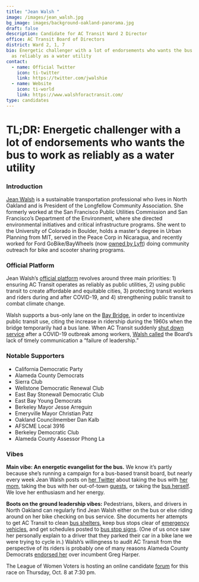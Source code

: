 ```yaml
---
title: "Jean Walsh "
image: /images/jean_walsh.jpg
bg_image: images/background-oakland-panorama.jpg
draft: false
description: Candidate for AC Transit Ward 2 Director
office: AC Transit Board of Directors
district: Ward 2, 1, 7
bio: Energetic challenger with a lot of endorsements who wants the bus to work
  as reliably as a water utility
contact:
  - name: Official Twitter
    icon: ti-twitter
    link: https://twitter.com/jwalshie
  - name: Website
    icon: ti-world
    link: https://www.walshforactransit.com/
type: candidates
---
```

# TL;DR: Energetic challenger with a lot of endorsements who wants the bus to work as reliably as a water utility

### Introduction

[Jean Walsh](https://www.walshforactransit.com/about) is a sustainable transportation professional who lives in North Oakland and is President of the Longfellow Community Association. She formerly worked at the San Francisco Public Utilities Commission and San Francisco’s Department of the Environment, where she directed environmental initiatives and critical infrastructure programs. She went to the University of Colorado in Boulder, holds a master's degree in Urban Planning from MIT, served in the Peace Corp in Nicaragua, and recently worked for Ford GoBike/BayWheels (now [owned by Lyft](https://www.sfchronicle.com/business/article/Lyft-s-Bay-Wheels-to-resume-e-bike-rentals-in-SF-14821170.php)) doing community outreach for bike and scooter sharing programs.

### Official Platform

Jean Walsh’s [official platform](https://www.walshforactransit.com/platform) revolves around three main priorities: 1) ensuring AC Transit operates as reliably as public utilities, 2) using public transit to create affordable and equitable cities, 3) protecting transit workers and riders during and after COVID-19, and 4) strengthening public transit to combat climate change.

Walsh supports a bus-only lane on the [Bay Bridge](https://www.sfchronicle.com/opinion/letterstoeditor/article/Letters-to-the-Editor-Carve-out-bike-lanes-14975436.php), in order to incentivize public transit use, citing the increase in ridership during the 1960s when the bridge temporarily had a bus lane. When AC Transit suddenly [shut down service](https://www.berkeleyside.com/2020/08/31/ac-transit-bus-service-interruptions-51b-covid-19-berkeley-ca-transit) after a COVID-19 outbreak among workers, [Walsh called](https://twitter.com/jwalshie/status/1300475972764876801) the Board’s lack of timely communication a “failure of leadership.”

### Notable Supporters

* California Democratic Party
* Alameda County Democrats
* Sierra Club
* Wellstone Democratic Renewal Club
* East Bay Stonewall Democratic Club
* East Bay Young Democrats
* Berkeley Mayor Jesse Arreguin
* Emeryville Mayor Christian Patz
* Oakland Councilmember Dan Kalb
* AFSCME Local 3916
* Berkeley Democratic Club
* Alameda County Assessor Phong La

### Vibes

**Main vibe: An energetic evangelist for the bus.** We know it’s partly because she’s running a campaign for a bus-based transit board, but nearly every week Jean Walsh posts on [her Twitter](https://twitter.com/jwalshie) about taking the bus with [her mom](https://twitter.com/jwalshie/status/1306985386250362880?s=20), taking the bus with her out-of-town [guests](https://twitter.com/jwalshie/status/1310667643251163136?s=20), or taking the [bus herself](https://twitter.com/jwalshie/status/1310332295908265984?s=20). We love her enthusiasm and her energy.

**Boots on the ground leadership vibes:** Pedestrians, bikers, and drivers in North Oakland can regularly find Jean Walsh either on the bus or else riding around on her bike checking on bus service. She documents her attempts to get AC Transit to clean [bus shelters](https://twitter.com/jwalshie/status/1305527153019228167?s=20), keep bus stops clear of [emergency vehicles](https://twitter.com/jwalshie/status/1303107553446916096?s=20), and get schedules posted to [bus stop signs](https://twitter.com/jwalshie/status/1302814229355835393?s=20). (One of us once saw her personally explain to a driver that they parked their car in a bike lane we were trying to cycle in.) Walsh’s willingness to audit AC Transit from the perspective of its riders is probably one of many reasons Alameda County Democrats [endorsed her](https://ebcitizen.com/2020/09/16/alco-dems-give-some-incumbents-the-cold-shoulder-in-oakland-berkeley-san-leandro/) over incumbent Greg Harper.

The League of Women Voters is hosting an online candidate [forum](https://tinyurl.com/yxtwugef) for this race on Thursday, Oct. 8 at 7:30 pm.